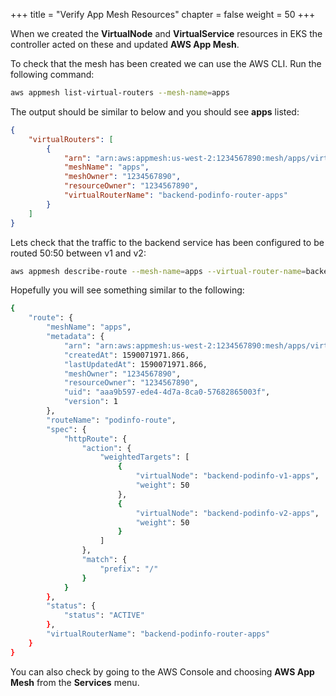 +++
title = "Verify App Mesh Resources"
chapter = false
weight = 50
+++

When we created the **VirtualNode** and **VirtualService** resources in EKS the controller acted on these and updated **AWS App Mesh**.

To check that the mesh has been created we can use the AWS CLI. Run the following command:

```bash
aws appmesh list-virtual-routers --mesh-name=apps
```

The output should be similar to below and you should see **apps** listed:

```json
{
    "virtualRouters": [
        {
            "arn": "arn:aws:appmesh:us-west-2:1234567890:mesh/apps/virtualRouter/backend-podinfo-router-apps",
            "meshName": "apps",
            "meshOwner": "1234567890",
            "resourceOwner": "1234567890",
            "virtualRouterName": "backend-podinfo-router-apps"
        }
    ]
}
```

Lets check that the traffic to the backend service has been configured to be routed 50:50 between v1 and v2:

```bash
aws appmesh describe-route --mesh-name=apps --virtual-router-name=backend-podinfo-router-apps --route-name=podinfo-route
```

Hopefully you will see something similar to the following:

```bash
{
    "route": {
        "meshName": "apps",
        "metadata": {
            "arn": "arn:aws:appmesh:us-west-2:1234567890:mesh/apps/virtualRouter/backend-podinfo-router-apps/route/podinfo-route",
            "createdAt": 1590071971.866,
            "lastUpdatedAt": 1590071971.866,
            "meshOwner": "1234567890",
            "resourceOwner": "1234567890",
            "uid": "aaa9b597-ede4-4d7a-8ca0-57682865003f",
            "version": 1
        },
        "routeName": "podinfo-route",
        "spec": {
            "httpRoute": {
                "action": {
                    "weightedTargets": [
                        {
                            "virtualNode": "backend-podinfo-v1-apps",
                            "weight": 50
                        },
                        {
                            "virtualNode": "backend-podinfo-v2-apps",
                            "weight": 50
                        }
                    ]
                },
                "match": {
                    "prefix": "/"
                }
            }
        },
        "status": {
            "status": "ACTIVE"
        },
        "virtualRouterName": "backend-podinfo-router-apps"
    }
}
```

You can also check by going to the AWS Console and choosing **AWS App Mesh** from the **Services** menu.
